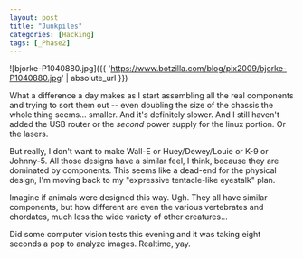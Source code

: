```yaml
---
layout: post
title: "Junkpiles"
categories: [Hacking]
tags: [_Phase2]
---
```



![bjorke-P1040880.jpg]({{ 'https://www.botzilla.com/blog/pix2009/bjorke-P1040880.jpg' | absolute_url }})



What a difference a day makes as I start assembling all the real components and trying to sort them out -- even doubling the size of the chassis the whole thing seems... smaller. And it's definitely slower. And I still haven't added the USB router or the <i>second</i> power supply for the linux portion. Or the lasers.


<!--more-->
But really, I don't want to make Wall-E or Huey/Dewey/Louie or K-9 or Johnny-5. All those designs have a similar feel, I think, because they are dominated by components.  This seems like a dead-end for the physical design, I'm moving back to my "expressive tentacle-like eyestalk" plan.

Imagine if animals were designed this way. Ugh. They all have similar components, but how different are even the various vertebrates and chordates, much less the wide variety of other creatures... 

Did some computer vision tests this evening and it was taking eight seconds a pop to analyze images. Realtime, yay.

